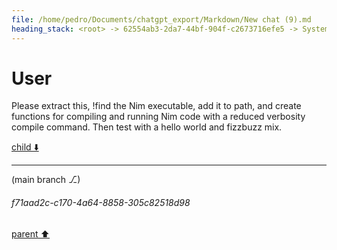 ```yaml
---
file: /home/pedro/Documents/chatgpt_export/Markdown/New chat (9).md
heading_stack: <root> -> 62554ab3-2da7-44bf-904f-c2673716efe5 -> System -> 8d1d4b3c-44b1-4d04-96b3-550c080648bf -> System -> aaa24b13-f6aa-4dc9-860e-54f6ac6eea4e -> User
---
```

# User

Please extract this, !find the Nim executable, add it to path, and create functions for compiling and running Nim code with a reduced verbosity compile command. Then test with a hello world and fizzbuzz mix.

[child ⬇️](#f71aad2c-c170-4a64-8858-305c82518d98)

---

(main branch ⎇)
###### f71aad2c-c170-4a64-8858-305c82518d98
[parent ⬆️](#aaa24b13-f6aa-4dc9-860e-54f6ac6eea4e)
